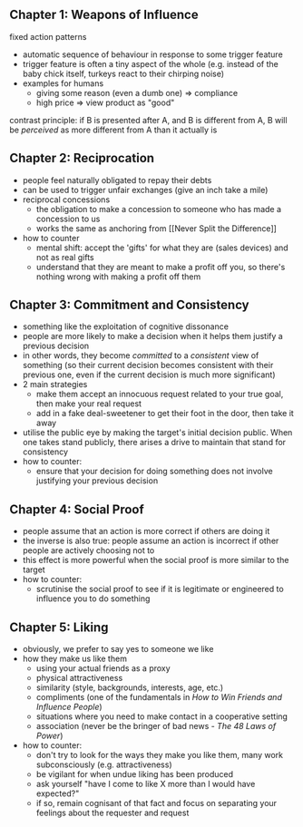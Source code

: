 ## Chapter 1: Weapons of Influence
fixed action patterns
- automatic sequence of behaviour in response to some trigger feature
- trigger feature is often a tiny aspect of the whole (e.g. instead of the baby chick itself, turkeys react to their chirping noise)
- examples for humans
	- giving some reason (even a dumb one) => compliance
	- high price => view product as "good"

contrast principle: if B is presented after A, and B is different from A, B will be _perceived_ as more different from A than it actually is

## Chapter 2: Reciprocation
- people feel naturally obligated to repay their debts
- can be used to trigger unfair exchanges (give an inch take a mile)
- reciprocal concessions
	- the obligation to make a concession to someone who has made a concession to us
	- works the same as anchoring from [[Never Split the Difference]]
- how to counter
	- mental shift: accept the 'gifts' for what they are (sales devices) and not as real gifts
	- understand that they are meant to make a profit off you, so there's nothing wrong with making a profit off them

## Chapter 3: Commitment and Consistency
- something like the exploitation of cognitive dissonance
- people are more likely to make a decision when it helps them justify a previous decision
- in other words, they become _committed_ to a _consistent_ view of something (so their current decision becomes consistent with their previous one, even if the current decision is much more significant)
- 2 main strategies
	- make them accept an innocuous request related to your true goal, then make your real request
	- add in a fake deal-sweetener to get their foot in the door, then take it away
- utilise the public eye by making the target's initial decision public. When one takes stand publicly, there arises a drive to maintain that stand for consistency
- how to counter:
	- ensure that your decision for doing something does not involve justifying your previous decision

## Chapter 4: Social Proof
- people assume that an action is more correct if others are doing it
- the inverse is also true: people assume an action is incorrect if other people are actively choosing not to
- this effect is more powerful when the social proof is more similar to the target
- how to counter:
	- scrutinise the social proof to see if it is legitimate or engineered to influence you to do something

## Chapter 5: Liking
- obviously, we prefer to say yes to someone we like
- how they make us like them
	- using your actual friends as a proxy
	- physical attractiveness
	- similarity (style, backgrounds, interests, age, etc.)
	- compliments (one of the fundamentals in _How to Win Friends and Influence People_)
	- situations where you need to make contact in a cooperative setting
	- association (never be the bringer of bad news - _The 48 Laws of Power_)
- how to counter:
	- don't try to look for the ways they make you like them, many work subconsciously (e.g. attractiveness) 
	- be vigilant for when undue liking has been produced
	- ask yourself "have I come to like X more than I would have expected?"
	- if so, remain cognisant of that fact and focus on separating your feelings about the requester and request
	
